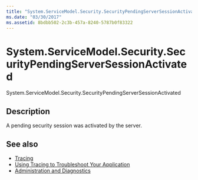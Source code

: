 ```yaml
---
title: "System.ServiceModel.Security.SecurityPendingServerSessionActivated"
ms.date: "03/30/2017"
ms.assetid: 8bdbb502-2c3b-457a-8240-5787b0f83322
---
```

# System.ServiceModel.Security.SecurityPendingServerSessionActivated
System.ServiceModel.Security.SecurityPendingServerSessionActivated  
  
## Description  
 A pending security session was activated by the server.  
  
## See also

- [Tracing](index.md)
- [Using Tracing to Troubleshoot Your Application](using-tracing-to-troubleshoot-your-application.md)
- [Administration and Diagnostics](../index.md)
